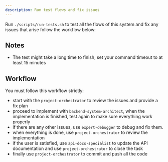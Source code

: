 ```yaml
---
description: Run test flows and fix issues
---
```


Run `./scripts/run-tests.sh` to test all the flows of this system and fix any issues that arise follow the workflow below:

## Notes
- The test might take a long time to finish, set your command timeout to at least 15 minutes

## Workflow
You must follow this workflow strictly:
- start with the `project-orchestrator` to review the issues and provide a fix plan
- proceed to implement with `backend-system-architect`, when the implementation is finished, test again to make sure everything work properly
- if there are any other issues, use `expert-debugger` to debug and fix them.
- when everything is done, use `project-orchestrator` to review the implementation
- if the user is satisfied, use `api-docs-specialist` to update the API documentation and use `project-orchestrator` to close the task
- finally use `project-orchestrator` to commit and push all the code
